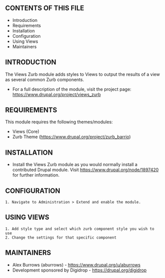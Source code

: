 CONTENTS OF THIS FILE
---------------------

 * Introduction
 * Requirements
 * Installation
 * Configuration
 * Using Views
 * Maintainers

INTRODUCTION
------------

The Views Zurb module adds styles to Views to output the results of a view 
as several common Zurb components.

 * For a full description of the module, visit the project page:
   https://www.drupal.org/project/views_zurb

REQUIREMENTS
------------

This module requires the following themes/modules:

 * Views (Core)
 * Zurb Theme (https://www.drupal.org/project/zurb_barrio)

INSTALLATION
------------

 * Install the Views Zurb module as you would normally install a
   contributed Drupal module. Visit https://www.drupal.org/node/1897420 for
   further information.


CONFIGURATION
-------------

    1. Navigate to Administration > Extend and enable the module.

USING VIEWS
-----------

    1. Add style type and select which zurb component style you wish to use
    2. Change the settings for that specific component


MAINTAINERS
-----------

 * Alex Burrows (aburrows) - https://www.drupal.org/u/aburrows
 * Development sponsored by Digidrop - https://drupal.org/digidrop
